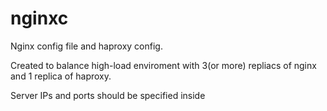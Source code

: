 # nginxc
Nginx config file and haproxy config.

Created to balance high-load enviroment with 3(or more) repliacs of nginx and 1 replica of haproxy.

Server IPs and ports should be specified inside
